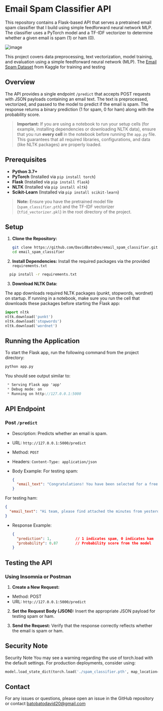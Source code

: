 # Email Spam Classifier API

This repository contains a Flask-based API that serves a pretrained email spam classifier that I build using simple feedforward neural network MLP. The classifier uses a PyTorch model and a TF-IDF vectorizer to determine whether a given email is spam (1) or ham (0).

![image](https://github.com/user-attachments/assets/0caf7617-a2bb-4c4e-935e-15ed6f20e452)

This project covers data preprocessing, text vectorization, model training, and evaluation using a simple feedforward neural network (MLP). The [Email Spam Dataset](https://www.kaggle.com/datasets/nitishabharathi/email-spam-dataset/data) from Kaggle for training and testing

## Overview

The API provides a single endpoint `/predict` that accepts POST requests with JSON payloads containing an email text. The text is preprocessed, vectorized, and passed to the model to predict if the email is spam. The response returns a binary prediction (1 for spam, 0 for ham) along with the probability score.

> **Important:** If you are using a notebook to run your setup cells (for example, installing dependencies or downloading NLTK data), ensure that you run **every cell** in the notebook before running the `app.py` file. This guarantees that all required libraries, configurations, and data (like NLTK packages) are properly loaded.

## Prerequisites

- **Python 3.7+**
- **PyTorch** (Installed via `pip install torch`)
- **Flask** (Installed via `pip install flask`)
- **NLTK** (Installed via `pip install nltk`)
- **Scikit-Learn** (Installed via `pip install scikit-learn`)

> **Note:** Ensure you have the pretrained model file (`spam_classifier.pth`) and the TF-IDF vectorizer (`tfid_vectorizer.pkl`) in the root directory of the project.

## Setup

1. **Clone the Repository:**

   ```bash
   git clone https://github.com/DavidBatoDev/email_spam_classifier.git
   cd email_spam_classifier
   ```
   
2. **Install Dependencies:**
Install the required packages via the provided `requirements.txt`
  ```bash
    pip install -r requirements.txt
  ```
3. **Download NLTK Data:**

The app downloads required NLTK packages (punkt, stopwords, wordnet) on startup. If running in a notebook, make sure you run the cell that downloads these packages before starting the Flask app:
  ```python
  import nltk
  nltk.download('punkt')
  nltk.download('stopwords')
  nltk.download('wordnet')
  ```

## Running the Application
To start the Flask app, run the following command from the project directory:
  ```bash
  python app.py
  ```
You should see output similar to:
  ```csharp
   * Serving Flask app 'app'
   * Debug mode: on
   * Running on http://127.0.0.1:5000
  ```

## API Endpoint
### Post `/predict`
* Description: Predicts whether an email is spam.

* URL: `http://127.0.0.1:5000/predict`
* Method: `POST`
* Headers: `Content-Type: application/json`
* Body Example:
For testing spam:
  ```json
  {
    "email_text": "Congratulations! You have been selected for a free prize. Click here to claim your reward."
  }
  ```
For testing ham:
  ```json
  {
    "email_text": "Hi team, please find attached the minutes from yesterday's meeting."
  }
  ```
* Response Example:
  ```json
  {
    "prediction": 1,           // 1 indicates spam, 0 indicates ham
    "probability": 0.87        // Probability score from the model
  }
  ```
## Testing the API
### Using Insomnia or Postman
1. **Create a New Request:**

- Method: POST
- URL: `http://127.0.0.1:5000/predict`
  
2. **Set the Request Body (JSON):**
Insert the appropriate JSON payload for testing spam or ham.

3. **Send the Request:**
Verify that the response correctly reflects whether the email is spam or ham.

## Security Note
Security Note
You may see a warning regarding the use of torch.load with the default settings. For production deployments, consider using:
```python
model.load_state_dict(torch.load('./spam_classifier.pth', map_location=torch.device('cpu'), weights_only=True))
```

## Contact
For any issues or questions, please open an issue in the GitHub repository or contact batobatodavid20@gmail.com
